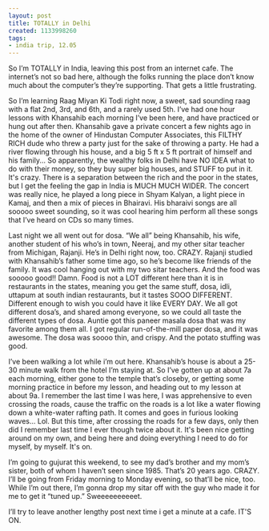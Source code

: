 ```yaml
---
layout: post
title: TOTALLY in Delhi
created: 1133998260
tags:
- india trip, 12.05
---
```

So I’m TOTALLY in India, leaving this post from an internet cafe. The internet’s not so bad here, although the folks running the place don’t know much about the computer’s they’re supporting. That gets a little frustrating.

So I’m learning Raag Miyan Ki Todi right now, a sweet, sad sounding raag with a flat 2nd, 3rd, and 6th, and a rarely used 5th. I’ve had one hour lessons with Khansahib each morning I’ve been here, and have practiced or hung out after then. Khansahib gave a private concert a few nights ago in the home of the owner of Hindustan Computer Associates, this FILTHY RICH dude who threw a party just for the sake of throwing a party. He had a river flowing through his house, and a big 5 ft x 5 ft portrait of himself and his family... So apparently, the wealthy folks in Delhi have NO IDEA what to do with their money, so they buy super big houses, and STUFF to put in it. It's crazy. There is a separation between the rich and the poor in the states, but I get the feeling the gap in India is MUCH MUCH WIDER. The concert was really nice, he played a long piece in Shyam Kalyan, a light piece in Kamaj, and then a mix of pieces in Bhairavi. His bharaivi songs are all sooooo sweet sounding, so it was cool hearing him perform all these songs that I’ve heard on CDs so many times.

Last night we all went out for dosa. “We all” being Khansahib, his wife, another student of his who’s in town, Neeraj, and my other sitar teacher from Michigan, Rajanji. He’s in Delhi right now, too. CRAZY. Rajanji studied with Khansahib’s father some time ago, so he’s become like friends of the family. It was cool hanging out with my two sitar teachers. And the food was sooooo good!! Damn. Food is not a LOT different here than it is in restaurants in the states, meaning you get the same stuff, dosa, idli, uttapum at south indian restaurants, but it tastes SOOO DIFFERENT. Different enough to wish you could have it like EVERY DAY. We all got different dosa’s, and shared among everyone, so we could all taste the different types of dosa. Auntie got this paneer masala dosa that was my favorite among them all. I got regular run-of-the-mill paper dosa, and it was awesome. The dosa was soooo thin, and crispy. And the potato stuffing was good.

I’ve been walking a lot while i’m out here. Khansahib’s house is about a 25-30 minute walk from the hotel I’m staying at. So I’ve gotten up at about 7a each morning, either gone to the temple that’s closeby, or getting some morning practice in before my lesson, and heading out to my lesson at about 9a. I remember the last time I was here, I was apprehensive to even crossing the roads, cause the traffic on the roads is a lot like a water flowing down a white-water rafting path. It comes and goes in furious looking waves... Lol. But this time, after crossing the roads for a few days, only then did I remember last time I ever though twice about it. It's been nice getting around on my own, and being here and doing everything I need to do for myself, by myself. It's on.

I’m going to gujurat this weekend, to see my dad’s brother and my mom’s sister, both of whom I haven’t seen since 1985. That’s 20 years ago. CRAZY. I’ll be going from Friday morning to Monday evening, so that’ll be nice, too. While I’m out there, I’m gonna drop my sitar off with the guy who made it for me to get it “tuned up.” Sweeeeeeeeeet.

I’ll try to leave another lengthy post next time i get a minute at a cafe. IT'S ON.
